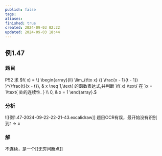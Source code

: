 ```yaml
---
publish: false
tags: 
aliases: 
finished: true
created: 2024-09-03 02:22
updated: 2024-09-03 18:44
---
```

## 例1.47
### 题目
P52 求 $f( x) = \{ \begin{array}{ll} \lim_{t\to x} {( \frac{x - 1}{t - 1}) }^{\frac{t}{x - t}}, & x \neq 1,\text{ 的函数表达式,并判断 }f( x) \text{ 在 }x = 1\text{ 处的连续性. } \\ 0, & x = 1 \end{array}.$
### 分析
![[例1.47-2024-09-22-22-21-43.excalidraw]]
题目OCR有误，最开始没有识别到$t\to x$
### 解
不连续，是一个[[无穷间断点]]